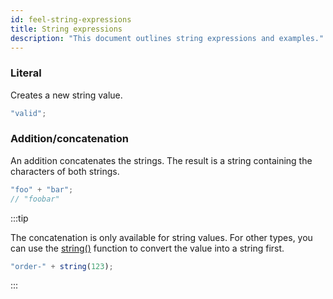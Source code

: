 ```yaml
---
id: feel-string-expressions
title: String expressions
description: "This document outlines string expressions and examples."
---
```


### Literal

Creates a new string value.

```js
"valid";
```

### Addition/concatenation

An addition concatenates the strings. The result is a string containing the characters of both strings.

```js
"foo" + "bar";
// "foobar"
```

:::tip

The concatenation is only available for string values. For other types, you can use
the [string()](/docs/components/modeler/feel/builtin-functions/feel-built-in-functions-conversion#string) function to convert
the value into a string first.

```js
"order-" + string(123);
```

:::
